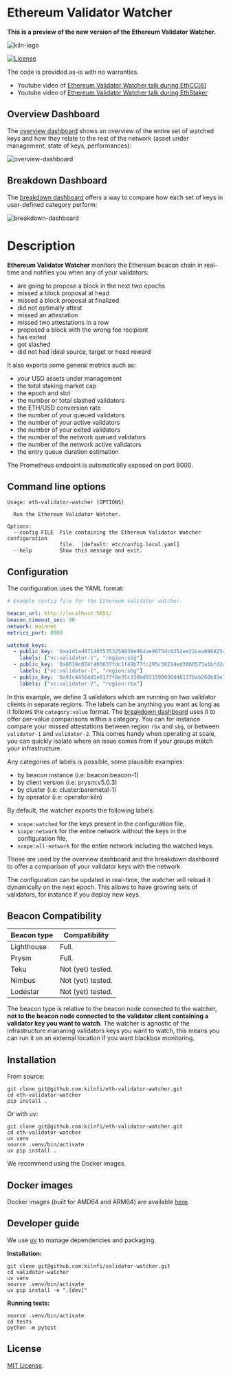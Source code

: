 # Ethereum Validator Watcher

**This is a preview of the new version of the Ethereum Validator Watcher.**

![kiln-logo](docs/img/Kiln_Logo-Transparent-Dark.svg)

[![License](https://img.shields.io/badge/license-MIT-blue)](https://opensource.org/licenses/MIT)

The code is provided as-is with no warranties.

- Youtube video of [Ethereum Validator Watcher talk during EthCC[6]](https://www.youtube.com/watch?v=SkyncLrME1g&t=12s&ab_channel=%5BEthCC%5DLivestream2)
- Youtube video of [Ethereum Validator Watcher talk during EthStaker](https://www.youtube.com/watch?v=JrGz5FROgEg)

## Overview Dashboard

The [overview dashboard](grafana/dashboard-overview.json) shows an
overview of the entire set of watched keys and how they relate to the
rest of the network (asset under management, state of keys,
performances):

![overview-dashboard](docs/img/watcher-overview.png)

## Breakdown Dashboard

The [breakdown dashboard](grafana/dashboard-breakdown.json) offers a
way to compare how each set of keys in user-defined category
perform:

![breakdown-dashboard](docs/img/watcher-breakdown.png)

# Description

**Ethereum Validator Watcher** monitors the Ethereum beacon chain in
real-time and notifies you when any of your validators:

- are going to propose a block in the next two epochs
- missed a block proposal at head
- missed a block proposal at finalized
- did not optimally attest
- missed an attestation
- missed two attestations in a row
- proposed a block with the wrong fee recipient
- has exited
- got slashed
- did not had ideal source, target or head reward

It also exports some general metrics such as:

- your USD assets under management
- the total staking market cap
- the epoch and slot
- the number or total slashed validators
- the ETH/USD conversion rate
- the number of your queued validators
- the number of your active validators
- the number of your exited validators
- the number of the network queued validators
- the number of the network active validators
- the entry queue duration estimation

The Prometheus endpoint is automatically exposed on port 8000.

## Command line options

```
Usage: eth-validator-watcher [OPTIONS]

  Run the Ethereum Validator Watcher.

Options:
  --config FILE  File containing the Ethereum Validator Watcher configuration
                 file.  [default: etc/config.local.yaml]
  --help         Show this message and exit.
```

## Configuration

The configuration uses the YAML format:

```yaml
# Example config file for the Ethereum validator watcher.

beacon_url: http://localhost:5051/
beacon_timeout_sec: 90
network: mainnet
metrics_port: 8000

watched_keys:
  - public_key: '0xa1d1ad0714035353258038e964ae9675dc0252ee22cea896825c01458e1807bfad2f9969338798548d9858a571f7425c'
    labels: ["vc:validator-1", "region:sbg"]
  - public_key: '0x8619c074f403637fdc1f49b77fc295c30214ed3060573a1bfd24caea1f25f7b8e6a9076b7c721076d807003c87956dc1'
    labels: ["vc:validator-1", "region:sbg"]
  - public_key: '0x91c44564d1e61f7f6e35c330bd931590036d461378ab260b83e77f012a47605a393b5a375bf591466b274dad0b0e8a25'
    labels: ["vc:validator-2", "region:rbx"]
```

In this example, we define 3 validators which are running on two
validator clients in separate regions. The labels can be anything you
want as long as it follows the `category:value` format. The
[breakdown dashboard](docs/img/watcher-breakdown.png) uses it to offer
per-value comparisons within a category. You can for instance compare your
missed attestations between region `rbx` and `sbg`, or between `validator-1`
and `validator-2`. This comes handy when operating at scale, you can
quickly isolate where an issue comes from if your groups match your
infrastructure.

Any categories of labels is possible, some plausible examples:

- by beacon instance (i.e: beacon:beacon-1)
- by client version (i.e: prysm:v5.0.3)
- by cluster (i.e: cluster:baremetal-1)
- by operator (i.e: operator:kiln)

By default, the watcher exports the following labels:

- `scope:watched` for the keys present in the configuration file,
- `scope:network` for the entire network without the keys in the configuration file,
- `scope:all-network` for the entire network including the watched keys.

Those are used by the overview dashboard and the breakdown dashboard
to offer a comparison of your validator keys with the network.

The configuration can be updated in real-time, the watcher will reload
it dynamically on the next epoch. This allows to have growing sets of
validators, for instance if you deploy new keys.

## Beacon Compatibility

Beacon type      | Compatibility
-----------------|------------------
Lighthouse       | Full.
Prysm            | Full.
Teku             | Not (yet) tested.
Nimbus           | Not (yet) tested.
Lodestar         | Not (yet) tested.

The beacon type is relative to the beacon node connected to the
watcher, **not to the beacon node connected to the validator client
containing a validator key you want to watch**. The watcher is
agnostic of the infrastructure mananing validators keys you want to
watch, this means you can run it on an external location if you want
blackbox monitoring.

## Installation

From source:

```
git clone git@github.com:kilnfi/eth-validator-watcher.git
cd eth-validator-watcher
pip install .
```

Or with uv:

```
git clone git@github.com:kilnfi/eth-validator-watcher.git
cd eth-validator-watcher
uv venv
source .venv/bin/activate
uv pip install .
```

We recommend using the Docker images.

## Docker images

Docker images (built for AMD64 and ARM64) are available
[here](https://github.com/kilnfi/eth-validator-watcher/pkgs/container/eth-validator-watcher).

## Developer guide

We use [uv](https://github.com/astral-sh/uv) to manage dependencies and packaging.

**Installation:**

```
git clone git@github.com:kilnfi/validator-watcher.git
cd validator-watcher
uv venv
source .venv/bin/activate
uv pip install -e ".[dev]"
```

**Running tests:**

```
source .venv/bin/activate
cd tests
python -m pytest
```

## License

[MIT License](LICENSE).